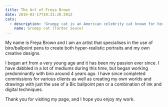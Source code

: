 ```yaml
---
title: The Art of Freya Brown
date: 2019-03-17T19:31:20.591Z
cats:
  - description: 'Grumpy cat is an American celebrity cat known for her grumpy appearance. '
    name: Grumpy cat (Tardar Sauce)
---
```

 My name is Freya Brown and I am an artist that specialises in the use of biro/ballpoint pens to create both hyper-realistic portraits and my own creative designs.

I began art from a very young age and it has been my passion ever since. I have dabbled in a lot of mediums during this time, but began working predominantly with biro around 4 years ago. I have since completed commissions for various clients as well as creating my own worlds and drawings with just the use of a Bic ballpoint pen or a combination of ink and digital techniques.

Thank you for visiting my page, and I hope you enjoy my work.
